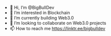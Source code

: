 - 👋 Hi, I’m @BigBullDev
- 👀 I’m interested in Blockchain
- 🌱 I’m currently building Web3.0
- 💞️ I’m looking to collaborate on Web3.0 projects
- 📫 How to reach me https://linktr.ee/bigbulldev

<!---
BigBullDev/BigBullDev is a ✨ special ✨ repository because its `README.md` (this file) appears on your GitHub profile.
You can click the Preview link to take a look at your changes.
--->
